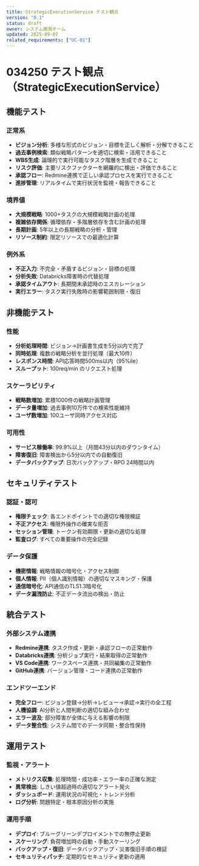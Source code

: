 ```yaml
---
title: StrategicExecutionService テスト観点
version: "0.1"
status: draft
owner: システム開発チーム
updated: 2025-09-07
related_requirements: ["UC-01"]
---
```


# 034250 テスト観点（StrategicExecutionService）

## 機能テスト

### 正常系
- **ビジョン分析**: 多様な形式のビジョン・目標を正しく解析・分解できること
- **過去事例検索**: 類似戦略パターンを適切に検索・活用できること
- **WBS生成**: 論理的で実行可能なタスク階層を生成できること
- **リスク評価**: 主要リスクファクターを網羅的に検出・評価できること
- **承認フロー**: Redmine連携で正しい承認プロセスを実行できること
- **進捗管理**: リアルタイムで実行状況を監視・報告できること

### 境界値
- **大規模戦略**: 1000+タスクの大規模戦略計画の処理
- **複雑依存関係**: 循環依存・多階層依存を含む計画の処理
- **長期計画**: 5年以上の長期戦略の分析・管理
- **リソース制約**: 限定リソースでの最適化計算

### 例外系
- **不正入力**: 不完全・矛盾するビジョン・目標の処理
- **分析失敗**: Databricks障害時の代替処理
- **承認タイムアウト**: 長期間未承認時のエスカレーション
- **実行エラー**: タスク実行失敗時の影響範囲制限・復旧

## 非機能テスト

### 性能
- **分析処理時間**: ビジョン→計画書生成を5分以内で完了
- **同時処理**: 複数の戦略分析を並行処理（最大10件）
- **レスポンス時間**: API応答時間500ms以内（95%ile）
- **スループット**: 100req/min のリクエスト処理

### スケーラビリティ
- **戦略数増加**: 累積1000件の戦略計画管理
- **データ量増加**: 過去事例10万件での検索性能維持
- **ユーザ数増加**: 100ユーザ同時アクセス対応

### 可用性
- **サービス稼働率**: 99.9%以上（月間43分以内のダウンタイム）
- **障害復旧**: 障害検出から5分以内での自動復旧
- **データバックアップ**: 日次バックアップ・RPO 24時間以内

## セキュリティテスト

### 認証・認可
- **権限チェック**: 各エンドポイントでの適切な権限検証
- **不正アクセス**: 権限外操作の確実な拒否
- **セッション管理**: トークン有効期限・更新の適切な処理
- **監査ログ**: すべての重要操作の完全記録

### データ保護
- **機密情報**: 戦略情報の暗号化・アクセス制御
- **個人情報**: PII（個人識別情報）の適切なマスキング・保護
- **通信暗号化**: API通信のTLS1.3暗号化
- **データ漏洩防止**: 不正データ流出の検出・防止

## 統合テスト

### 外部システム連携
- **Redmine連携**: タスク作成・更新・承認フローの正常動作
- **Databricks連携**: 分析ジョブ実行・結果取得の正常動作
- **VS Code連携**: ワークスペース連携・共同編集の正常動作
- **GitHub連携**: バージョン管理・コード連携の正常動作

### エンドツーエンド
- **完全フロー**: ビジョン登録→分析→レビュー→承認→実行の全工程
- **人機協調**: AI分析と人間判断の適切な組み合わせ
- **エラー波及**: 部分障害が全体に与える影響の制限
- **データ整合性**: システム間でのデータ同期・整合性保持

## 運用テスト

### 監視・アラート
- **メトリクス収集**: 処理時間・成功率・エラー率の正確な測定
- **異常検出**: しきい値超過時の適切なアラート発火
- **ダッシュボード**: 運用状況の可視化・トレンド分析
- **ログ分析**: 問題特定・根本原因分析の実施

### 運用手順
- **デプロイ**: ブルーグリーンデプロイメントでの無停止更新
- **スケーリング**: 負荷増加時の自動・手動スケーリング
- **バックアップ・復旧**: データバックアップ・災害復旧手順の検証
- **セキュリティパッチ**: 定期的なセキュリティ更新の適用

